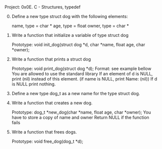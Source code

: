 Project: 0x0E. C - Structures, typedef


0. Define a new type struct dog with the following elements:

    name, type = char *
    age, type = float
    owner, type = char *

1. Write a function that initialize a variable of type struct dog

    Prototype: void init_dog(struct dog *d, char *name, float age, char *owner);

2. Write a function that prints a struct dog

    Prototype: void print_dog(struct dog *d);
    Format: see example bellow
    You are allowed to use the standard library
    If an element of d is NULL, print (nil) instead of this element. (if name is NULL, print Name: (nil))
    If d is NULL print nothing.

3. Define a new type dog_t as a new name for the type struct dog.

4. Write a function that creates a new dog.

    Prototype: dog_t *new_dog(char *name, float age, char *owner);
    You have to store a copy of name and owner
    Return NULL if the function fails

5. Write a function that frees dogs.

    Prototype: void free_dog(dog_t *d);

